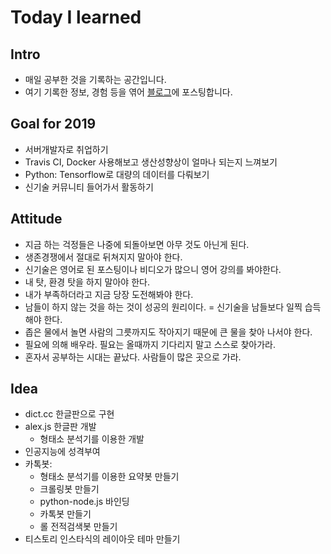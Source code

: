 # Today I learned

## Intro

- 매일 공부한 것을 기록하는 공간입니다.
- 여기 기록한 정보, 경험 등을 엮어 [블로그](https://yangeok.github.io)에 포스팅합니다.

## Goal for 2019

- 서버개발자로 취업하기
- Travis CI, Docker 사용해보고 생산성향상이 얼마나 되는지 느껴보기
- Python: Tensorflow로 대량의 데이터를 다뤄보기
- 신기술 커뮤니티 들어가서 활동하기

## Attitude

- 지금 하는 걱정들은 나중에 되돌아보면 아무 것도 아닌게 된다.
- 생존경쟁에서 절대로 뒤쳐지지 말아야 한다.
- 신기술은 영어로 된 포스팅이나 비디오가 많으니 영어 강의를 봐야한다.
- 내 탓, 환경 탓을 하지 말아야 한다.
- 내가 부족하더라고 지금 당장 도전해봐야 한다.
- 남들이 하지 않는 것을 하는 것이 성공의 원리이다. = 신기술을 남들보다 일찍 습득해야 한다.
- 좁은 물에서 놀면 사람의 그릇까지도 작아지기 때문에 큰 물을 찾아 나서야 한다.
- 필요에 의해 배우라. 필요는 올때까지 기다리지 말고 스스로 찾아가라.
- 혼자서 공부하는 시대는 끝났다. 사람들이 많은 곳으로 가라.

## Idea

- dict.cc 한글판으로 구현
- alex.js 한글판 개발
  - 형태소 분석기를 이용한 개발
- 인공지능에 성격부여
- 카톡봇:
  - 형태소 분석기를 이용한 요약봇 만들기
  - 크롤링봇 만들기
  - python-node.js 바인딩
  - 카톡봇 만들기
  - 롤 전적검색봇 만들기
- 티스토리 인스타식의 레이아웃 테마 만들기
